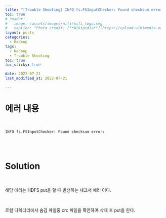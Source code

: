 ```yaml
---
title: "[Trouble Shooting] INFO fs.FSInputChecker: Found checksum error:"
toc: true
# header:
#   image: /assets/images/nifi/nifi_logo.svg
#   caption: "Photo credit: [**Wikipedia**](https://upload.wikimedia.org/wikipedia/commons/f/ff/Apache-nifi-logo.svg)"
layout: posts
categories:
  - Hadoop
tags:
  - Hadoop
  - Trouble Shooting
toc: true
toc_sticky: true

date: 2022-07-21
last_modified_at: 2022-07-21

---
```


# 에러 내용

<br>

```
INFO fs.FSInputChecker: Found checksum error:
```

<br><br>

# Solution

<br>

해당 에러는 HDFS put을 할 때 발생하는 체크서 에러 이다.

<br>

로컬 디렉터리에서 숨김 파일중 crc 파일을 확인하여 삭제 후 put을 한다.